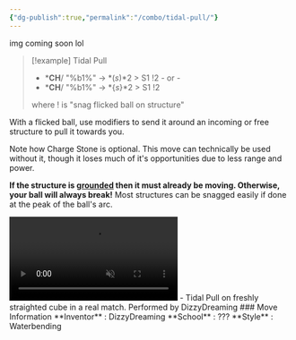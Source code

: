```yaml
---
{"dg-publish":true,"permalink":"/combo/tidal-pull/"}
---
```


img coming soon lol

> [!example] Tidal Pull
> - \***CH**/ "%b1%" -> *(*s*)*2 > S1 !2
> \- or -
> - \***CH**/ "%b1%" -> *{*s*}*2 > S1 !2
> 
> where ! is "snag flicked ball on structure"

With a flicked ball, use modifiers to send it around an incoming or free structure to pull it towards you.

Note how Charge Stone is optional. This move can technically be used without it, though it loses much of it's opportunities due to less range and power.

**If the structure is <u><strong>grounded</strong></u> then it must already be moving. Otherwise, your ball will always break!**
Most structures can be snagged easily if done at the peak of the ball's arc.

<video controls loop autoplay muted>  
  <source src="https://media.milanote.com/p/files/1TEIWX13EDZfeP/9mQ/Tidal%20Pull%20Showcase.mp4" type="video/mp4">  
  Your browser does not support the video tag.  
</video>
 - Tidal Pull on freshly straighted cube in a real match. Performed by DizzyDreaming
### Move Information
**Inventor** : DizzyDreaming
**School** : ???
**Style** : Waterbending
